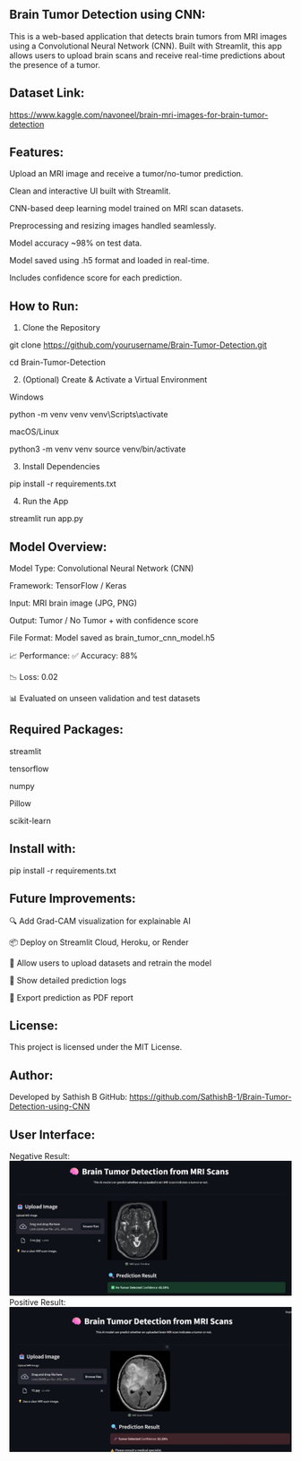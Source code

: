 ## Brain Tumor Detection using CNN:

This is a web-based application that detects brain tumors from MRI images using a Convolutional Neural Network (CNN). Built with Streamlit, this app allows users to upload brain scans and receive real-time predictions about the presence of a tumor.


## Dataset Link:
 https://www.kaggle.com/navoneel/brain-mri-images-for-brain-tumor-detection

## Features:

 Upload an MRI image and receive a tumor/no-tumor prediction.

 Clean and interactive UI built with Streamlit.

 CNN-based deep learning model trained on MRI scan datasets.

 Preprocessing and resizing images handled seamlessly.

 Model accuracy ~98% on test data.

 Model saved using .h5 format and loaded in real-time.

 Includes confidence score for each prediction.

## How to Run:

1. Clone the Repository

git clone https://github.com/yourusername/Brain-Tumor-Detection.git

cd Brain-Tumor-Detection

2. (Optional) Create & Activate a Virtual Environment

Windows

python -m venv venv
venv\Scripts\activate

macOS/Linux

python3 -m venv venv
source venv/bin/activate

3. Install Dependencies

pip install -r requirements.txt

4. Run the App

streamlit run app.py

##  Model Overview:

Model Type: Convolutional Neural Network (CNN)

Framework: TensorFlow / Keras

Input: MRI brain image (JPG, PNG)

Output: Tumor / No Tumor + with confidence score

File Format: Model saved as brain_tumor_cnn_model.h5

📈 Performance:
✅ Accuracy: 88%

📉 Loss: 0.02

📊 Evaluated on unseen validation and test datasets


## Required Packages:

streamlit

tensorflow

numpy

Pillow

scikit-learn 

## Install with:

pip install -r requirements.txt

## Future Improvements:

🔍 Add Grad-CAM visualization for explainable AI

📦 Deploy on Streamlit Cloud, Heroku, or Render

🔄 Allow users to upload datasets and retrain the model

📘 Show detailed prediction logs

🧾 Export prediction as PDF report

## License:

This project is licensed under the MIT License.

## Author:

Developed by Sathish B
GitHub: https://github.com/SathishB-1/Brain-Tumor-Detection-using-CNN

## User Interface:
Negative Result:
 ![img Alt](https://github.com/SathishB-1/Brain-Tumor-Detection-using-CNN/blob/1141c89cafa74c409e3f8d7a10cbc2ecbcefadca/image/Negative%20image.jpg)
Positive Result:
 ![img Alt](https://github.com/SathishB-1/Brain-Tumor-Detection-using-CNN/blob/d825e12b33c96fc46cf7b1f2a38c0af9a07449be/image/Positive%20image.jpg)
